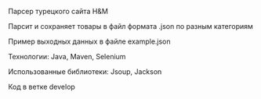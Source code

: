 Парсер турецкого сайта H&M

Парсит и сохраняет товары в файл формата .json по разным категориям

Пример выходных данных в файле example.json

Технологии: Java, Maven, Selenium

Использованные библиотеки: Jsoup, Jackson

Код в ветке develop
